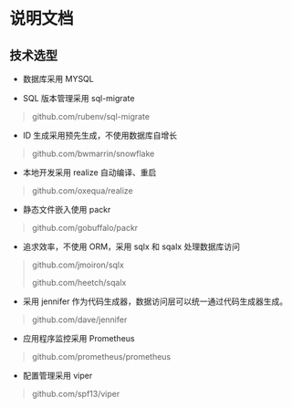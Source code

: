 # 说明文档


## 技术选型

* 数据库采用 MYSQL


* SQL 版本管理采用 sql-migrate
> github.com/rubenv/sql-migrate

* ID 生成采用预先生成，不使用数据库自增长
> github.com/bwmarrin/snowflake


* 本地开发采用 realize 自动编译、重启
> github.com/oxequa/realize

* 静态文件嵌入使用 packr
> github.com/gobuffalo/packr

* 追求效率，不使用 ORM，采用 sqlx 和 sqalx 处理数据库访问
> github.com/jmoiron/sqlx
>
> github.com/heetch/sqalx

* 采用 jennifer 作为代码生成器，数据访问层可以统一通过代码生成器生成。
> github.com/dave/jennifer

* 应用程序监控采用 Prometheus
> github.com/prometheus/prometheus

* 配置管理采用 viper
> github.com/spf13/viper
